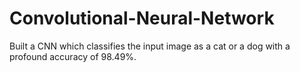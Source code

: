 # Convolutional-Neural-Network
Built a CNN which classifies the input image as a cat or a dog with a profound accuracy of 98.49%.
